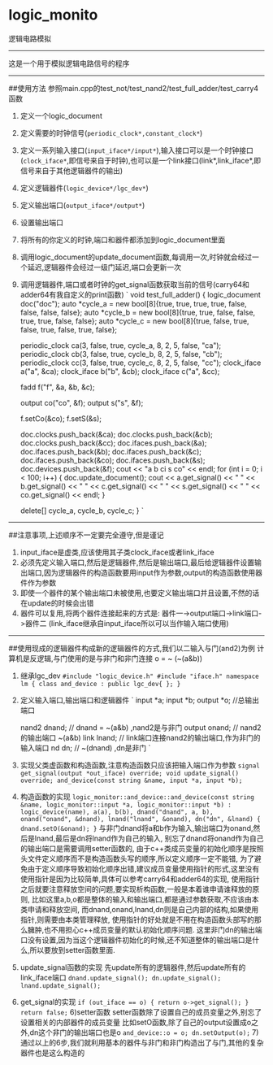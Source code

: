 # logic_monito
逻辑电路模拟
***
这是一个用于模拟逻辑电路信号的程序
***
##使用方法
参照main.cpp的test_not/test_nand2/test_full_adder/test_carry4函数
1. 定义一个logic_document
2. 定义需要的时钟信号(`periodic_clock*,constant_clock*`)
3. 定义一系列输入接口(`input_iface*/input*`),输入接口可以是一个时钟接口(`clock_iface*`,即信号来自于时钟),也可以是一个link接口(link*,link_iface*,即信号来自于其他逻辑器件的输出)
4. 定义逻辑器件(`logic_device*/lgc_dev*`)
5. 定义输出端口(`output_iface*/output*`)
6. 设置输出端口
7. 将所有的你定义的时钟,端口和器件都添加到logic_document里面
8. 调用logic_document的update_document函数,每调用一次,时钟就会经过一个延迟,逻辑器件会经过一级门延迟,端口会更新一次
9. 调用逻辑器件,端口或者时钟的get_signal函数获取当前的信号(carry64和adder64有我自定义的print函数)
`
void test_full_adder() {
	logic_document doc("doc");
	auto *cycle_a = new bool[8]{true, true, true, true, false, false, false, false};
	auto *cycle_b = new bool[8]{true, true, false, false, true, true, false, false};
	auto *cycle_c = new bool[8]{true, false, true, false, true, false, true, false};

	periodic_clock ca(3, false, true, cycle_a, 8, 2, 5, false, "ca");
	periodic_clock cb(3, false, true, cycle_b, 8, 2, 5, false, "cb");
	periodic_clock cc(3, false, true, cycle_c, 8, 2, 5, false, "cc");
	clock_iface a("a", &ca);
	clock_iface b("b", &cb);
	clock_iface c("a", &cc);

	fadd f("f", &a, &b, &c);

	output co("co", &f);
	output s("s", &f);

	f.setCo(&co);
	f.setS(&s);

	doc.clocks.push_back(&ca);
	doc.clocks.push_back(&cb);
	doc.clocks.push_back(&cc);
	doc.ifaces.push_back(&a);
	doc.ifaces.push_back(&b);
	doc.ifaces.push_back(&c);
	doc.ifaces.push_back(&co);
	doc.ifaces.push_back(&s);
	doc.devices.push_back(&f);
	cout << "a b ci s co" << endl;
	for (int i = 0; i < 100; i++) {
		doc.update_document();
		cout << a.get_signal() << " " << b.get_signal() << " " << c.get_signal() << "  " << s.get_signal() << " "
			 << co.get_signal() << endl;
	}

	delete[] cycle_a, cycle_b, cycle_c;
}
`
***
##注意事项,上述顺序不一定要完全遵守,但是谨记
1. input_iface是虚类,应该使用其子类clock_iface或者link_iface
2. 必须先定义输入端口,然后是逻辑器件,然后是输出端口,最后给逻辑器件设置输出端口,因为逻辑器件的构造函数要用input作为参数,output的构造函数使用器件作为参数
3. 即使一个器件的某个输出端口未被使用,也要定义输出端口并且设置,不然的话在update的时候会出错
4. 器件可以复用,将两个器件连接起来的方式是: 器件一->output端口->link端口->器件二 (link_iface继承自input_iface所以可以当作输入端口使用)
***
##使用现成的逻辑器件构成新的逻辑器件的方式,我们以二输入与门(and2)为例
计算机是反逻辑,与门使用的是与非门和非门连接 o = ~ (~(a&b))
1. 继承lgc_dev
`
#include "logic_device.h"
#include "iface.h"
namespace lm {
    class and_device : public lgc_dev{
    };
}
`
2. 定义输入端口,输出端口和逻辑器件 
`
	input *a;
	input *b;
	output *o; //总输出端口
    
	nand2 dnand; // dnand = ~(a&b) ,nand2是与非门
	output onand; // nand2的输出端口 ~(a&b)
	link lnand; // link端口连接nand2的输出端口,作为非门的输入端口
	nd dn; // ~(dnand) ,dn是非门
`
3. 实现父类虚函数和构造函数,注意构造函数只应该把输入端口作为参数
`
    signal get_signal(output *out_iface) override;
    void update_signal() override;
    and_device(const string &name, input *a, input *b);
`
4. 构造函数的实现
`
    logic_monitor::and_device::and_device(const string &name, logic_monitor::input *a, logic_monitor::input *b)
    		: logic_device(name), a(a), b(b), dnand("dnand", a, b), onand("onand", &dnand), lnand("lnand", &onand),
    		  dn("dn", &lnand)
    {
	    dnand.setO(&onand);
    }
`
    与非门dnand将a和b作为输入,输出端口为onand,然后是lnand,最后是dn将lnand作为自己的输入,
    别忘了dnand将onand作为自己的输出端口是需要调用setter函数的,
    由于c++类成员变量的初始化顺序是按照头文件定义顺序而不是构造函数头写的顺序,所以定义顺序一定不能错,
    为了避免由于定义顺序导致初始化顺序出错,建议成员变量使用指针的形式,这里没有使用指针是因为比较简单,具体可以参考carry64和adder64的实现,
    使用指针之后就要注意释放空间的问题,要实现析构函数,一般是本着谁申请谁释放的原则,
    比如这里a,b,o都是整体的输入和输出端口,都是通过参数获取,不应该由本类申请和释放空间,
    而dnand,onand,lnand,dn则是自己内部的结构,如果使用指针,则需要由本类管理释放,
    使用指针的好处就是不用在构造函数头部写的那么臃肿,也不用担心c++成员变量的默认初始化顺序问题.
    这里非门dn的输出端口没有设置,因为当这个逻辑器件初始化的时候,还不知道整体的输出端口是什么,所以要放到setter函数里面.
5. update_signal函数的实现
    先update所有的逻辑器件,然后update所有的link_iface端口
	`
    dnand.update_signal();
	dn.update_signal();
	lnand.update_signal();
	`
6. get_signal的实现
`
	if (out_iface == o) {
		return o->get_signal();
	}
	return false;
`
6)setter函数
    setter函数除了设置自己的成员变量之外,别忘了设置相关的内部器件的成员变量
    比如setO函数,除了自己的output设置成o之外,dn这个非门的输出端口也是o
`
    and_device::o = o;
	dn.setOutput(o);
`
7)通过以上的6步,我们就利用基本的器件与非门和非门构造出了与门,其他的复杂器件也是这么构造的

